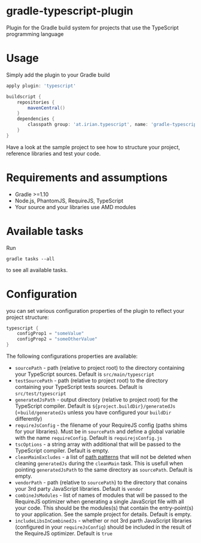 gradle-typescript-plugin
========================

Plugin for the Gradle build system for projects that use the TypeScript programming language


Usage
=====
Simply add the plugin to your Gradle build


```groovy
apply plugin: 'typescript'

buildscript {
    repositories {
        mavenCentral()
    }
    dependencies {
        classpath group: 'at.irian.typescript', name: 'gradle-typescript-plugin', version: '0.3'
    }
}
```

Have a look at the sample project to see how to structure your project, reference libraries and test your code.


Requirements and assumptions
============================
* Gradle >=1.10
* Node.js, PhantomJS, RequireJS, TypeScript
* Your source and your libraries use AMD modules

Available tasks
===============

Run

    gradle tasks --all

to see all available tasks.

Configuration
=============

you can set various configuration properties of the plugin to reflect your project structure:

```groovy
typescript {
    configProp1 = "someValue"
    configProp2 = "someOtherValue"
}
```

The following configurations properties are available:
* `sourcePath` - path (relative to project root) to the directory containing your TypeScript sources. Default is `src/main/typescript`
* `testSourcePath` - path (relative to project root) to the directory containing your TypeScript tests sources. Default is `src/test/typescript`
* `generatedJsPath` - output directory (relative to project root) for the TypeScript compiler. Default is `${project.buildDir}/generatedJs` (=`build/generatedJs` unless you have configured your `buildDir` differently)
* `requireJsConfig` - the filename of your RequireJS config (paths shims for your libraries). Must be in `sourcePath` and define a global variable with the name `requireConfig`. Default is `requirejsConfig.js`
* `tscOptions` - a string array with additional that will be passed to the TypeScript compiler. Default is empty.
* `cleanMainExcludes` - a list of [path patterns](http://www.gradle.org/docs/current/javadoc/org/gradle/api/tasks/util/PatternFilterable.html) that will not be deleted when cleaning `generatedJs` during the `cleanMain` task. This is usefull when pointing `generatedJsPath` to the same directory as `sourcePath`. Default is empty.
* `vendorPath` - path (relative to `sourcePath`) to the directory that conains your 3rd party JavaScript libraries. Default is `vendor`
* `combineJsModules` - list of names of modules that will be passed to the RequireJS optimizer when generating a single JavaScript file with all your code. This should be the modules(s) that contain the entry-point(s) to your application. See the sample project for details. Default is empty.
* `includeLibsInCombinedJs` - whether or not 3rd parth JavaScript libraries (configured in your `requireJsConfig`) should be included in the result of the RequireJS optimizer. Default is `true`
